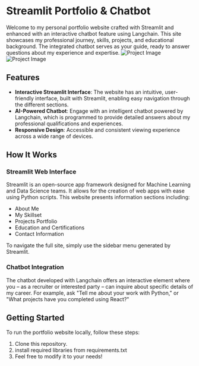 # Streamlit Portfolio & Chatbot

Welcome to my personal portfolio website crafted with Streamlit and enhanced with an interactive chatbot feature using Langchain. This site showcases my professional journey, skills, projects, and educational background. The integrated chatbot serves as your guide, ready to answer questions about my experience and expertise.
![Project Image]([https://example.com/path/to/image.png](https://drive.google.com/file/d/1fTshLsTDLHuVnVrRxLrl-lGi4F7eGd4C/view?usp=sharing))
![Project Image]([https://example.com/path/to/image.png](https://drive.google.com/file/d/1XN9xJob4Fp2ALF-iFBG9iXyYywE5ST-l/view?usp=sharing))

## Features

- **Interactive Streamlit Interface**: The website has an intuitive, user-friendly interface, built with Streamlit, enabling easy navigation through the different sections.
- **AI-Powered Chatbot**: Engage with an intelligent chatbot powered by Langchain, which is programmed to provide detailed answers about my professional qualifications and experiences.
- **Responsive Design**: Accessible and consistent viewing experience across a wide range of devices.

## How It Works

### Streamlit Web Interface

Streamlit is an open-source app framework designed for Machine Learning and Data Science teams. It allows for the creation of web apps with ease using Python scripts. This website presents information sections including:

- About Me
- My Skillset
- Projects Portfolio
- Education and Certifications
- Contact Information

To navigate the full site, simply use the sidebar menu generated by Streamlit.

### Chatbot Integration

The chatbot developed with Langchain offers an interactive element where you – as a recruiter or interested party – can inquire about specific details of my career. For example, ask "Tell me about your work with Python," or "What projects have you completed using React?"

## Getting Started

To run the portfolio website locally, follow these steps:

1. Clone this repository.
2. install required libraries from requirements.txt
3. Feel free to modify it to your needs!
